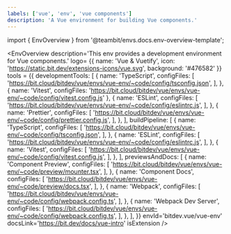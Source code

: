 ```yaml
---
labels: ['vue', 'env', 'vue components']
description: 'A Vue environment for building Vue components.'
---
```


import { EnvOverview } from '@teambit/envs.docs.env-overview-template';

<EnvOverview description='This env provides a development environment for Vue components.'
  logo= {{
    name: 'Vue & Vuetify',
    icon: 'https://static.bit.dev/extensions-icons/vue.svg',
    background: '#476582'
  }} 
  tools = {{
    developmentTools: [
      {
        name: 'TypeScript',
        configFiles: [
          'https://bit.cloud/bitdev/vue/envs/vue-env/~code/config/tsconfig.json',
        ],
      },
      {
       name: 'Vitest',
       configFiles: 'https://bit.cloud/bitdev/vue/envs/vue-env/~code/config/vitest.config.js'
      },
      {
        name: 'ESLint',
        configFiles: [
          'https://bit.cloud/bitdev/vue/envs/vue-env/~code/config/eslintrc.js',
        ],
      },
      {
        name: 'Prettier',
        configFiles: [
          'https://bit.cloud/bitdev/vue/envs/vue-env/~code/config/prettier.config.js',
        ],
      },
    ],
    buildPipeline: [
      {
        name: 'TypeScript',
        configFiles: [
          'https://bit.cloud/bitdev/vue/envs/vue-env/~code/config/tsconfig.json',
        ],
      },
      {
        name: 'ESLint',
        configFiles: [
          'https://bit.cloud/bitdev/vue/envs/vue-env/~code/config/eslintrc.js',
],
      },
      {
        name: 'Vitest',
        configFiles: [
          'https://bit.cloud/bitdev/vue/envs/vue-env/~code/config/vitest.config.js',
        ],
      },
    ],
    previewsAndDocs: [
      {
        name: 'Component Preview',
        configFiles: [
          'https://bit.cloud/bitdev/vue/envs/vue-env/~code/preview/mounter.tsx',
        ],
      },
      {
        name: 'Component Docs',
        configFiles: [
          'https://bit.cloud/bitdev/vue/envs/vue-env/~code/preview/docs.tsx',
        ],
      },
      {
        name: 'Webpack',
        configFiles: [
          'https://bit.cloud/bitdev/vue/envs/vue-env/~code/config/webpack.config.ts',
        ],
      },
      {
        name: 'Webpack Dev Server',
        configFiles: [
          'https://bit.cloud/bitdev/vue/envs/vue-env/~code/config/webpack.config.ts',
        ],
      },
    ],
  }}
  envId='bitdev.vue/vue-env'
  docsLink='https://bit.dev/docs/vue-intro' isExtension />